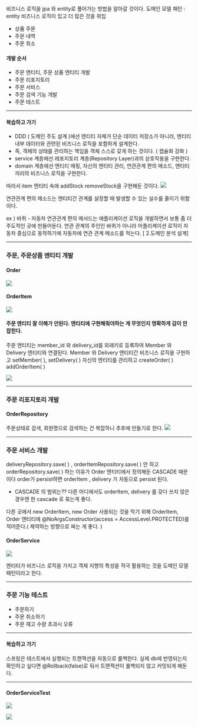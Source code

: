 비즈니스 로직을 jpa 와 entity로 풀어가는 방법을 알아갈 것이다.
도메인 모델 패턴 : entity 비즈니스 로직이 있고 더 많은 것을 위임
- 상품 주문
- 주문 내역
- 주문 취소
#### 개발 순서
- 주문 엔티티, 주문 상품 엔티티 개발
- 주문 리포지토리
- 주문 서비스
- 주문 검색 기능 개발
- 주문 테스트
---
#### 복습하고 가기
- DDD ( 도메인 주도 설계 )에선 엔티티 자체가 단순 데이터 저장소가 아니라, 엔티티 내부 데이터와 관련된 비즈니스 로직을 포함하게 설계한다.
- 즉, 객체의 상태를 관리하는 책임을 객체 스스로 갖게 하는 것이다. ( 캡슐화 강화 )
- service 계층에선 레포지토리 계층(Repository Layer)과의 상호작용을 구현한다.
- domain 계층에선 엔티티 매핑, 자신의 엔티티 관리, 연관관계 편의 메소드, 엔티티끼리의 비즈니스 로직을 구현한다.

따라서 item 엔티티 속에 addStock removeStock을 구현해둔 것이다.
![](https://i.imgur.com/UpASMPn.png)

연관관계 편의 메소드는 엔티티간 관계를 설정할 때 발생할 수 있는 실수를 줄이기 위함이다. 

ex ) 바퀴 - 자동차 
연관관계 편의 메서드는 애플리케이션 로직을 개발하면서 보통 좀 더 주도적인 곳에 만들어둔다. 연관 관계의 주인인 바퀴가 아니라 어플리케이션 로직이 자동차 중심으로 동작하기에 자동차에 연관 관계 메소드를 적는다. [ 2.도메인 분석 설계]

---
### 주문, 주문상품 엔티티 개발
#### Order
![](https://i.imgur.com/3OHG6ij.png)

#### OrderItem 
![](https://i.imgur.com/g0PSns1.png)



#### 주문 엔티티 잘 이해가 안된다. 엔티티에 구현해줘야하는 게 무엇인지 명확하게 감이 안 잡힌다.
주문 엔티티는 member_id 와 delivery_id를 외래키로 등록하여 Member 와 Delivery 엔티티와 연결된다.
Member 와 Delivery 엔티티간 비즈니스 로직을 구현하고 setMember( ), setDelivery( )
자신의 엔티티를 관리하고 createOrder( )
addOrderItem( )

![](https://i.imgur.com/Ssg7dMb.png)

---
### 주문 리포지토리 개발
#### OrderRepository
주문상태로 검색, 회원명으로 검색하는 건 복잡하니 추후에 만들기로 한다.
![](https://i.imgur.com/RHioOJE.png)

---
### 주문 서비스 개발
deliveryRepository.save( ) , orderItemRepository.save( ) 안 하고 orderRepository.save( ) 하는 이유가 Order 엔티티에서 정의해둔 CASCADE 때문이다 order가 persist하면 orderItem , delivery 가 자동으로 persist 된다.

- CASCADE 의 범위는??
다른 어디에서도 orderItem, delivery 를 갖다 쓰지 않은 경우엔 한 cascade 로 묶는게 좋다.

다른 곳에서 new OrderItem, new Order 사용되는 것을 막기 위해 OrderItem, Order 엔티티에 @NoArgsConstructor(access = AccessLevel.PROTECTED)를 적어준다.( 제약하는 방향으로 짜는 게  좋다. )
#### OrderService
![](https://i.imgur.com/2T1vB1W.png)

엔티티가 비즈니스 로직을 가지고 객체 지향의 특성을 적극 활용하는 것을 도메인 모델 패턴이라고 한다.

---
### 주문 기능 테스트
- 주문하기
- 주문 취소하기
- 주문 재고 수량 초과시 오류

---
#### 복습하고 가기
스프링은 테스트에서 실행되는 트랜잭션을 자동으로 롤백한다.
실제 db에 반영되는지 확인하고 싶다면 @Rollback(false)로 둬서 트랜잭션이 롤백되지 않고 커밋되게 해둔다.

---
#### OrderServiceTest
![](https://i.imgur.com/I0qaYpn.png)

![](https://i.imgur.com/07N04yW.png)
